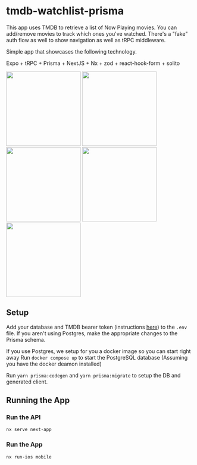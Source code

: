 # tmdb-watchlist-prisma

This app uses TMDB to retrieve a list of Now Playing movies.  You can add/remove movies to track which ones you've watched.  There's a "fake" auth flow as well to show navigation as well as tRPC middleware.

Simple app that showcases the following technology.

Expo + tRPC + Prisma + NextJS + Nx + zod + react-hook-form + solito

<img src="./ss-splash.png" width="200" />
<img src="./ss-signin.png" width="200"/>
<img src="./ss-nowplaying.png" width="200"/>
<img src="./ss-mywatchlist.png" width="200"/>
<img src="./ss-signout.png" width="200"/>

## Setup

Add your database and TMDB bearer token (instructions [here](https://www.themoviedb.org/documentation/api?language=en-US)) to the `.env` file.  If you aren't using Postgres, make the appropriate changes to the Prisma schema.

If you use Postgres, we setup for you a docker image so you can start right away
Run `docker compose up` to start the PostgreSQL database (Assuming you have the docker deamon installed)

Run `yarn prisma:codegen` and `yarn prisma:migrate` to setup the DB and generated client.

## Running the App

### Run the API

`nx serve next-app`

### Run the App

`nx run-ios mobile`
